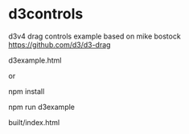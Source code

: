 # d3controls
d3v4 drag controls example based on mike bostock https://github.com/d3/d3-drag

d3example.html

  or

npm install

npm run d3example

built/index.html

